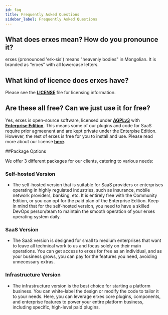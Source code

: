 ```yaml
---
id: faq
title: Frequently Asked Questions
sidebar_label: Frequently Asked Questions
---
```


## What does erxes mean? How do you pronounce it?

erxes (pronounced 'erk-sis') means "heavenly bodies" in Mongolian. It is branded as “erxes” with all lowercase letters.

## What kind of licence does erxes have?

Please see the <a href="https://github.com/erxes/erxes/blob/master/LICENSE.md" target="_blank">**LICENSE**</a> file for licensing information.

## Are these all free? Can we just use it for free?


Yes, erxes is open-source software, licensed under **<a href="https://github.com/erxes/erxes/blob/master/LICENSE.md">AGPLv3</a>** with **<a href="https://github.com/erxes/erxes/tree/master/ee">Enterprise Edition</a>**. This means some of our plugins and code for SaaS require prior agmeenent and are kept private under the Enterpise Edition. However, the rest of erxes is free for you to install and use.
Please read more about our license **<a href="https://erxes.io/blog/posts/changing-the-license-to-agplv3-with-the-enterprise-edition">here</a>**.

##Package Options

We offer 3 different packages for our clients, catering to various needs:

### Self-hosted Version

- The self-hosted version that is suitable for SaaS providers or enterprises operating in highly regulated industries, such as insurance, mobile network providers, banking, etc. It is entirely free with the Community Edition, or you can opt for the paid plan of the Enterprise Edition. Keep in mind that for the self-hosted version, you need to have a skilled DevOps person/team to maintain the smooth operation of your erxes operating system daily.

### SaaS Version

- The SaaS version is designed for small to medium enterprises that want to leave all technical work to us and focus solely on their main operations. You can get access to erxes for free as an individual, and as your business grows, you can pay for the features you need, avoiding unnecessary extras.

### Infrastructure Version

- The infrastructure version is the best choice for starting a platform business. You can white-label the design or modify the code to tailor it to your needs. Here, you can leverage erxes core plugins, components, and enterprise features to power your entire platform business, including specific, high-level paid plugins.

